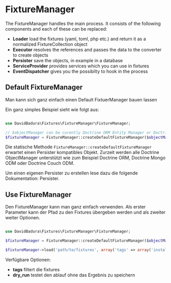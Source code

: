FixtureManager
==============

The FixtureManager handles the main process.
It consists of the following components and each of these can be replaced:

* **Loader** load the fixtures (yaml, toml, php etc.) and return it as a normalized FixtureCollection object
* **Executor** resolves the references and passes the data to the converter to create objects
* **Persister** save the objects, in example in a database
* **ServiceProvider** provides services which you can use in fixtures
* **EventDispatcher** gives you the possibilty to hook in the process

Default FixtureManager
----------------------

Man kann sich ganz einfach einen Default FixtuerManager bauen lassen

Ein ganz simples Beispiel sieht wie folgt aus:

``` php

use DavidBadura\Fixtures\FixtureManager\FixtureManager;

// $objectManager can be curently Doctrine ORM Entity Manager or Doctrine MongoDb DocumentManager
$fixtureManager = FixtureManager::createDefaultFixtureManager($objectManager);

```

Die statische Methode `FixtureManager::createDefaultFixtureManager` erwartet einen Persister
kompatibles Objekt. Zurzeit werden alle Doctrine ObjectManager unterstützt wie zum Beispiel
Doctrine ORM, Doctrine Mongo ODM oder Doctrine Couch ODM.

Um einen eigenen Persister zu erstellen lese dazu die folgende Dokumentation: Persister.

Use FixtureManager
------------------

Den FixtureManager kann man ganz einfach verwenden. Als erster Parameter kann der Pfad
zu den Fixtures übergeben werden und als zweiter weiter Optionen.

``` php

use DavidBadura\Fixtures\FixtureManager\FixtureManager;

$fixtureManager = FixtureManager::createDefaultFixtureManager($objectManager);

$fixtureManager->load('path/to/fixtures', array('tags' => array('install')));

```

Verfügbare Optionen:

* **tags** filtert die fixtures
* **dry_run** testet den ablauf ohne das Ergebnis zu speichern
